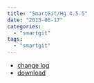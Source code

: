 ```yaml
---
title: "SmartGit/Hg 4.5.5"
date: "2013-06-17"
categories: 
  - "smartgit"
tags: 
  - "smartgit"
---
```


- [change log](http://www.syntevo.com/smartgithg/changelog.txt)
- [download](http://www.syntevo.com/smartgithg/download.html)
